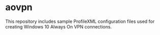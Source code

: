 # aovpn

This repository includes sample ProfileXML configuration files used for creating Windows 10 Always On VPN connections.
